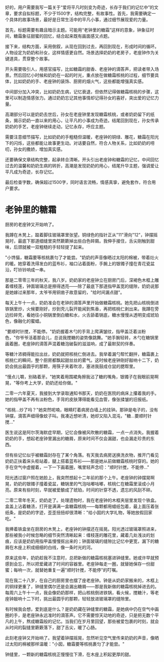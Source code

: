 <ReasoningChainRenderer>
好的，用户需要我写一篇关于“爱将平凡时刻变为奇迹，长存于我们的记忆中”的文章，要求自拟标题，不少于1500字，结构完整，有故事性。首先，我需要确定一个具体的故事场景，最好是日常生活中的平凡小事，通过细节展现爱的力量。

首先，标题需要有趣且暗示主题。可能用“老钟里的糖霜”这样的意象，钟象征时间，糖霜象征甜蜜的回忆，结合起来既有画面感又点题。

接下来，结构方面，采用倒叙，从现在回到过去，再回到现在，形成时间的循环。人物设定为奶奶和孙女，这样情感更自然。场景选择奶奶的老房子，老座钟作为关键道具，贯穿整个故事。

开头需要吸引人，用感官描写，比如糖霜的甜香、老座钟的滴答声，把读者带入场景。然后回忆小时候和奶奶在一起的时光，重点放在做糖霜核桃的过程，细节要具体，比如奶奶的手、老座钟的装饰、厨房的烟火气，这些都能增强真实感。

中间部分加入冲突，比如奶奶生病，记忆衰退，但依然记得做糖霜核桃的步骤，这里可以制造情感张力。通过奶奶忘记其他事情却记得孙女的喜好，突出爱的记忆力量。

高潮部分可以是奶奶去世后，孙女在老座钟里发现糖霜核桃，或者奶奶留下的纸条，揭示奶奶一直以来的用心，让平凡的小事成为奇迹。结尾回到现在，孙女传承奶奶的手艺，老座钟继续走动，记忆永存，呼应主题。

需要注意细节描写，比如奶奶的手粗糙但温暖，老座钟的铜绿、雕花，糖霜在阳光下的闪烁，这些都能让故事更生动。对话要自然，符合人物关系，比如奶奶的唠叨，孙女的撒娇，增加真实感。

还要确保文章结构完整，起承转合清晰。开头引出老座钟和糖霜的记忆，中间回忆过去的温馨和奶奶生病的转折，高潮是发现奶奶的用心，结尾升华主题，强调爱让平凡成为奇迹，长存记忆。

最后检查字数，确保超过1500字，同时语言流畅，情感真挚，避免套作，符合用户要求。

</ReasoningChainRenderer>



# 老钟里的糖霜

厨房的老座钟又开始响了。

我蹲在木凳上，踮着脚往玻璃罩里张望。铜绿色的指针正从"11"滑向"12"，钟摆摇晃时，最底下那道细缝里突然簌簌掉出些白色碎屑。我伸手接住，舌尖刚触到甜味，后颈就被一双粗糙的手轻轻提了起来。

"小馋猫，糖霜要等核桃裹匀了才能尝。"奶奶的声音像晒过太阳的棉被，带着灶火的暖。她穿着洗得发白的蓝布衫，袖口沾着面粉，手腕上的银镯子撞在青花瓷盆沿，叮铃铃响成一串。

那是二零零三年的秋天，我八岁。奶奶家的老座钟立在厨房门后，深褐色木框上雕着缠枝莲，钟面玻璃总是擦得透亮——除了最底下那道指甲盖宽的缝隙，奶奶说那是她嫁过来那年，太爷爷用铜凿子故意留的，"给时间漏点甜"。

每天上午十一点，奶奶准会在老钟的滴答声里开始做糖霜核桃。她先把山核桃倒进铁锅里炒，火候要刚好，炒到壳儿裂开能闻到焦香，再把核桃仁剥出来。我蹲在旁边捡碎壳，看她往小铜锅里倒白糖和水，火舌舔着锅底，糖水慢慢从透明变成琥珀色，像融化的蜜蜡。

"要顺时针搅，不能停。"奶奶握着木勺的手背上爬满皱纹，指甲盖泛着淡粉色，"你爷爷活着那会儿，总说我搅糖的姿势像跳舞。"她手腕轻转，木勺在糖锅里画着圈，老座钟的滴答声混着糖泡破裂的滋滋响，成了最默契的伴奏。

等糖汁浓稠得能拉出丝，奶奶就把核桃仁倒进去。我举着漏勺帮忙翻拌，糖霜裹上核桃仁的瞬间，整个厨房都飘起甜丝丝的雾气。这时候老座钟刚好敲响十二下，奶奶会挑出最圆乎的那颗，用筷子夹着吹凉，塞进我鼓成仓鼠的腮帮里。

"慢点儿嚼，别硌着牙。"她笑着用围裙角擦我沾了糖的嘴角，银镯子在我眼前晃啊晃，"等你考上大学，奶奶还给你做。"

二零一六年夏天，我接到大学录取通知书那天，奶奶在医院的病床上攥着我的手。她的指甲盖不再有淡粉色，手背的皮肤薄得能看见血管，像张揉皱的旧报纸。

"核桃...炒了吗？"她突然呢喃，眼睛盯着病房白墙上的挂钟。那钟是电子的，没有钟摆，滴答声细得像蚊子叫。我凑近想听清，她却又陷入混沌，"糖...要顺时针搅..."

医生说这是阿尔茨海默症早期，记忆会像被风吹散的糖霜，一点一点消失。我握着奶奶的手，想起老座钟里漏出的糖屑，原来时间不仅会漏甜，也会漏走珍贵的东西。

但有些记忆似乎被糖霜封存在了某个角落。有天我去病房送换洗衣物，推开门看见奶奶正扶着床头柜站着，腿上搭着蓝布衫——那是她从前做糖霜核桃时穿的。她的手在空气中虚握着，一下一下画着圈，嘴里轻声念叨："顺时针搅，不能停..."

阳光透过窗户照在她脸上，我突然想起十二年前的那个上午。老座钟的钟摆晃啊晃，奶奶的银镯子撞着瓷盆，糖锅里的气泡咕嘟咕嘟，核桃仁在糖霜里滚成小月亮。原来有些时刻，早就被爱酿成了琥珀，时间的针穿不透，遗忘的风刮不碎。

二零二零年冬天，奶奶走了。处理遗物时，我在老座钟的木框夹层里发现个铁盒。盒盖上沾着糖渍，打开是满满一盒糖霜核桃——每颗都用蜡纸包着，最上面压着张纸条，是奶奶的字迹，歪歪扭扭却很清晰："给小囡的大学礼物，等她放假回家吃。"

我捧着铁盒坐在厨房的木凳上，老座钟的钟摆还在摇晃。阳光透过玻璃罩照进来，那些被我小时候忽略的细节突然清晰起来：缠枝莲的雕花里，藏着几处浅淡的划痕，应该是奶奶用指甲盖慢慢抠出来的；钟面玻璃的缝隙比记忆中更宽，漏下的糖屑在木座上积成细细的白线，像一条时光的河。

原来这些年，奶奶趁我不注意时，总把新做的糖霜核桃塞进钟缝里。她或许早就预感到会忘，所以把爱藏进了时间的容器里。老座钟每走一圈，就替她保存一份甜蜜；每响一次，就替她重复一遍"顺时针搅，不能停"的叮嘱。

现在我二十八岁，在自己的厨房里也摆了座老座钟。钟是从奶奶家搬来的，木框上的铜绿更重了，钟缝里偶尔还是会漏出糖屑——那是我新做的糖霜核桃掉进去的。每周六上午十一点，我会像奶奶那样，把山核桃倒进铁锅，看火候，搅糖汁，等老座钟敲响十二下时，挑出最圆乎的那颗，轻轻放进玻璃罩的缝隙里。

有时候我会想，爱到底是什么？是奶奶藏在钟缝里的糖霜，是她病中仍在空气中画圈的手，是老座钟永远准时的滴答声。它不需要惊天动地的奇迹，只是把无数个平凡的上午，熬成糖霜般的记忆。当我们在岁月里回望，那些被爱包裹的时刻，就会从时间的裂缝里簌簌落下，甜了舌尖，暖了心肠。

此刻老座钟又开始响了。我望着钟摆摇晃，忽然听见空气里传来奶奶的声音，像晒过太阳的棉被那样温暖："小囡，糖霜要等核桃裹匀了才能尝。"

钟缝里，一颗新的糖霜核桃正慢慢往下滑，在木座上积起更厚的甜。